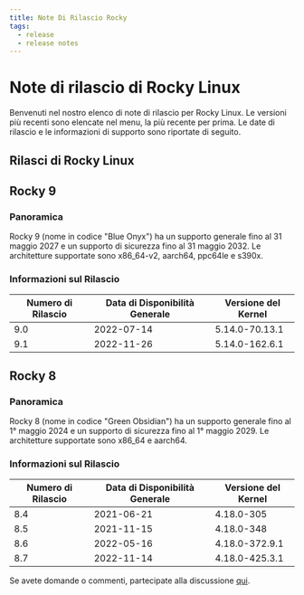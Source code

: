 ```yaml
---
title: Note Di Rilascio Rocky
tags:
  - release
  - release notes
---
```


# Note di rilascio di Rocky Linux

Benvenuti nel nostro elenco di note di rilascio per Rocky Linux. Le versioni più recenti sono elencate nel menu, la più recente per prima. Le date di rilascio e le informazioni di supporto sono riportate di seguito.

## Rilasci di Rocky Linux

## Rocky 9

### Panoramica

Rocky 9 (nome in codice "Blue Onyx") ha un supporto generale fino al 31 maggio 2027 e un supporto di sicurezza fino al 31 maggio 2032. Le architetture supportate sono x86_64-v2, aarch64, ppc64le e s390x.

### Informazioni sul Rilascio

| Numero di Rilascio | Data di Disponibilità Generale | Versione del Kernel |
| ------------------ | ------------------------------ | ------------------- |
| 9.0                | 2022-07-14                     | 5.14.0-70.13.1      |
| 9.1                | 2022-11-26                     | 5.14.0-162.6.1      |

## Rocky 8

### Panoramica

Rocky 8 (nome in codice "Green Obsidian") ha un supporto generale fino al 1° maggio 2024 e un supporto di sicurezza fino al 1° maggio 2029. Le architetture supportate sono x86_64 e aarch64.

### Informazioni sul Rilascio

| Numero di Rilascio | Data di Disponibilità Generale | Versione del Kernel |
| ------------------ | ------------------------------ | ------------------- |
| 8.4                | 2021-06-21                     | 4.18.0-305          |
| 8.5                | 2021-11-15                     | 4.18.0-348          |
| 8.6                | 2022-05-16                     | 4.18.0-372.9.1      |
| 8.7                | 2022-11-14                     | 4.18.0-425.3.1      |


Se avete domande o commenti, partecipate alla discussione [qui](https://chat.rockylinux.org/rocky-linux/channels/documentation).
